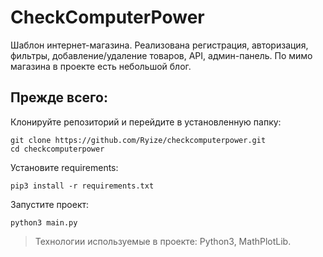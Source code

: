# CheckComputerPower

Шаблон интернет-магазина. Реализована регистрация, авторизация, фильтры, добавление/удаление товаров, API, админ-панель.
По мимо магазина в проекте есть небольшой блог.

## Прежде всего:

Клонируйте репозиторий и перейдите в установленную папку:
```
git clone https://github.com/Ryize/checkcomputerpower.git
cd checkcomputerpower
```

Установите requirements:
```
pip3 install -r requirements.txt
```

Запустите проект:
```
python3 main.py
```

> Технологии используемые в проекте: Python3, MathPlotLib.
